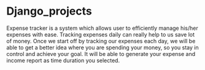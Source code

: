 # Django_projects

Expense tracker is a system which allows user to efficiently manage his/her expenses with ease. Tracking expenses daily can really help to us save lot of money. Once we start off by tracking our expenses each day, we will be able to get a better idea where you are spending your money, so you stay in control and achieve your goal. It will be able to generate your expense and income report as time duration you selected. 
